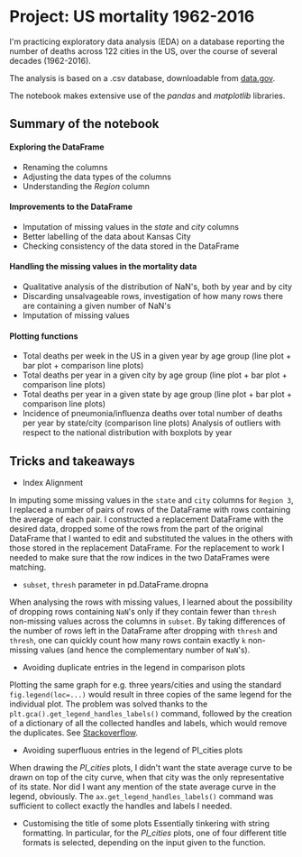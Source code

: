 # Project: US mortality 1962-2016

I'm practicing exploratory data analysis (EDA) on a database reporting the number of deaths across 122 cities in the US, over the course of several decades (1962-2016).

The analysis is based on a .csv database, downloadable from [data.gov](https://catalog.data.gov/dataset/deaths-in-122-u-s-cities-1962-2016-122-cities-mortality-reporting-system).

The notebook makes extensive use of the *pandas* and *matplotlib* libraries.

## Summary of the notebook

#### Exploring the DataFrame

* Renaming the columns
* Adjusting the data types of the columns
* Understanding the *Region* column

#### Improvements to the DataFrame

* Imputation of missing values in the *state* and *city* columns
* Better labelling of the data about Kansas City
* Checking consistency of the data stored in the DataFrame

#### Handling the missing values in the mortality data

* Qualitative analysis of the distribution of NaN's, both by year and by city
* Discarding unsalvageable rows, investigation of how many rows there are containing a given number of NaN's
* Imputation of missing values

#### Plotting functions

* Total deaths per week in the US in a given year by age group (line plot + bar plot + comparison line plots)
* Total deaths per year in a given city by age group (line plot + bar plot + comparison line plots)
* Total deaths per year in a given state by age group (line plot + bar plot + comparison line plots)
* Incidence of pneumonia/influenza deaths over total number of deaths per year by state/city (comparison line plots) 
Analysis of outliers with respect to the national distribution with boxplots by year

## Tricks and takeaways

* Index Alignment 

In imputing some missing values in the `state` and `city` columns for `Region 3`, I replaced a number of pairs of rows of the DataFrame with rows containing the average of each pair. 
I constructed a replacement DataFrame with the desired data, dropped some of the rows from the part of the original DataFrame that I wanted to edit and substituted the values in the others with those stored in the replacement DataFrame.
For the replacement to work I needed to make sure that the row indices in the two DataFrames were matching.

* `subset`, `thresh` parameter in pd.DataFrame.dropna

When analysing the rows with missing values, I learned about the possibility of dropping rows containing `NaN`'s only if they contain fewer than `thresh` non-missing values across the columns in `subset`.
By taking differences of the number of rows left in the DataFrame after dropping with `thresh` and `thresh`, one can quickly count how many rows contain exactly `k` non-missing values (and hence the complementary number of `NaN`'s).

* Avoiding duplicate entries in the legend in comparison plots

Plotting the same graph for e.g. three years/cities and using the standard `fig.legend(loc=...)` would result in three copies of the same legend for the individual plot.
The problem was solved thanks to the `plt.gca().get_legend_handles_labels()` command, followed by the creation of a dictionary of all the collected handles and labels, which would remove the duplicates. See [Stackoverflow](https://stackoverflow.com/questions/13588920/stop-matplotlib-repeating-labels-in-legend).

* Avoiding superfluous entries in the legend of PI_cities plots

When drawing the *PI_cities* plots, I didn't want the state average curve to be drawn on top of the city curve, when that city was the only representative of its state. Nor did I want any mention of the state average curve in the legend, obviously.
The `ax.get_legend_handles_labels()` command was sufficient to collect exactly the handles and labels I needed.

* Customising the title of some plots
Essentially tinkering with string formatting. In particular, for the *PI_cities* plots, one of four different title formats is selected, depending on the input given to the function.
